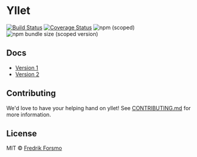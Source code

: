 # Yllet

[![Build Status](https://cloud.drone.io/api/badges/ylletjs/yllet/status.svg)](https://cloud.drone.io/ylletjs/yllet)
[![Coverage Status](https://img.shields.io/codecov/c/github/ylletjs/yllet/master.svg)](https://codecov.io/gh/ylletjs/yllet/branch/master)
![npm (scoped)](https://img.shields.io/npm/v/@yllet/client)
![npm bundle size (scoped version)](https://img.shields.io/bundlephobia/minzip/@yllet/client)
<!--[![No Maintenance Intended](http://unmaintained.tech/badge.svg)](http://unmaintained.tech/)-->

## Docs

- [Version 1](docs/v1)
- [Version 2](docs/v2)

## Contributing

We'd love to have your helping hand on yllet! See [CONTRIBUTING.md](https://github.com/ylletjs/yllet/blob/master/CONTRIBUTING.md) for more information.

## License

MIT © [Fredrik Forsmo](https://github.com/frozzare)
